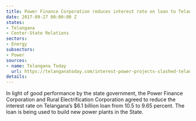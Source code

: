 ```yaml
---
title: Power Finance Corporation reduces interest rate on loan to Telangana
date: 2017-09-27 00:00:00 Z
states:
- Telangana
- Center-State Relations
sectors:
- Energy
subsectors:
- Power
sources:
- name: Telangana Today
  url: https://telanganatoday.com/interest-power-projects-slashed-telangana
details: 
---
```


In light of good performance by the state government, the Power Finance Corporation and Rural Electrification Corporation agreed to reduce the interest rate on Telangana’s $6.1 billion loan from 10.5 to 9.65 percent. The loan is being used to build new power plants in the State. 
